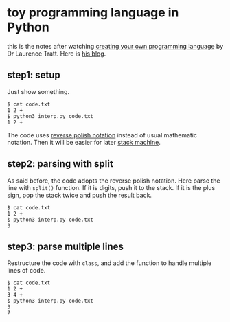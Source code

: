 # toy programming language in Python

this is the notes after watching [creating your own programming language](https://www.youtube.com/watch?v=Q2UDHY5as90) by Dr Laurence Tratt. Here is [his blog](https://tratt.net/laurie/blog/).

## step1: setup

Just show something.

```
$ cat code.txt
1 2 +
$ python3 interp.py code.txt 
1 2 +
```

The code uses [reverse polish notation](https://en.wikipedia.org/wiki/Reverse_Polish_notation) instead of usual mathematic notation. Then it will be easier for later [stack machine](https://en.wikipedia.org/wiki/Stack_machine).

## step2: parsing with split

As said before, the code adopts the reverse polish notation. Here parse the line with ```split()``` function. If it is digits, push it to the stack. If it is the plus sign, pop the stack twice and push the result back.

```
$ cat code.txt
1 2 +
$ python3 interp.py code.txt
3
```

## step3: parse multiple lines

Restructure the code with ```class```, and add the function to handle multiple lines of code.

```
$ cat code.txt
1 2 +
3 4 +
$ python3 interp.py code.txt
3
7
```

